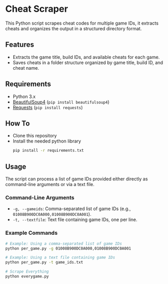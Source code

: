 # Cheat Scraper

This Python script scrapes cheat codes for multiple game IDs, it extracts cheats and organizes the output in a structured directory format.

## Features

- Extracts the game title, build IDs, and available cheats for each game.
- Saves cheats in a folder structure organized by game title, build ID, and cheat name.


## Requirements

- Python 3.x
- [BeautifulSoup4](https://www.crummy.com/software/BeautifulSoup/bs4/doc/) (`pip install beautifulsoup4`)
- [Requests](https://docs.python-requests.org/) (`pip install requests`)

## How To

- Clone this repository
- Install the needed python library
  ``` bash
  pip install -r requirements.txt

## Usage

The script can process a list of game IDs provided either directly as command-line arguments or via a text file.

### Command-Line Arguments

- `-g, --gameids`: Comma-separated list of game IDs (e.g., `01008B900DC0A000,01008B900DC0A001`).
- `-t, --textfile`: Text file containing game IDs, one per line.

### Example Commands

```bash
# Example: Using a comma-separated list of game IDs
python per_game.py -g 01008B900DC0A000,01008B900DC0A001

# Example: Using a text file containing game IDs
python per_game.py -t game_ids.txt

# Scrape Everything
python everygame.py